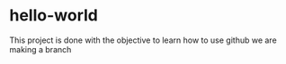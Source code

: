 # hello-world
This project is done with the objective to learn how to use github
we are making a branch
